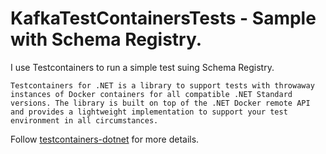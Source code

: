 # KafkaTestContainersTests - Sample with Schema Registry.

I use Testcontainers to run a simple test suing  Schema Registry.

`Testcontainers for .NET is a library to support tests with throwaway instances of Docker containers for all compatible .NET Standard versions. The library is built on top of the .NET Docker remote API and provides a lightweight implementation to support your test environment in all circumstances.`

Follow [testcontainers-dotnet](https://github.com/user/repo/blob/branch/other_file.md) for more details.
